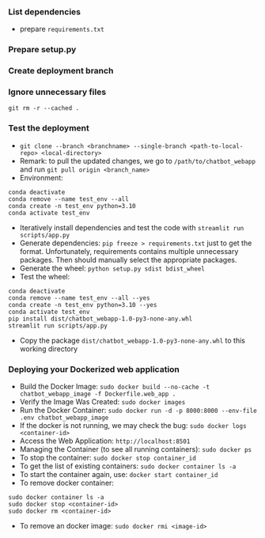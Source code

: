 ### List dependencies
+ prepare `requirements.txt`

### Prepare setup.py

### Create deployment branch

### Ignore unnecessary files
`git rm -r --cached .`

### Test the deployment
+ `git clone --branch <branchname> --single-branch <path-to-local-repo> <local-directory>`
+ Remark: to pull the updated changes, we go to `/path/to/chatbot_webapp` and run `git pull origin <branch_name>`
+ Environment:
```
conda deactivate
conda remove --name test_env --all
conda create -n test_env python=3.10
conda activate test_env
```
+ Iteratively install dependencies and test the code with `streamlit run scripts/app.py`
+ Generate dependencies: `pip freeze > requirements.txt` just to get the format. Unfortunately, requirements contains multiple unnecessary packages. Then should manually select the appropriate packages.
+ Generate the wheel: `python setup.py sdist bdist_wheel`
+ Test the wheel:
```
conda deactivate
conda remove --name test_env --all --yes
conda create -n test_env python=3.10 --yes
conda activate test_env
pip install dist/chatbot_webapp-1.0-py3-none-any.whl
streamlit run scripts/app.py
```
+ Copy the package `dist/chatbot_webapp-1.0-py3-none-any.whl` to this working directory

### Deploying your Dockerized web application
+ Build the Docker Image: `sudo docker build --no-cache -t chatbot_webapp_image -f Dockerfile.web_app .`
+ Verify the Image Was Created: `sudo docker images`
+ Run the Docker Container: `sudo docker run -d -p 8000:8000 --env-file .env chatbot_webapp_image`
+ If the docker is not running, we may check the bug: `sudo docker logs <container-id>`
+ Access the Web Application: `http://localhost:8501`
+ Managing the Container (to see all running containers): `sudo docker ps`
+ To stop the container: `sudo docker stop container_id`
+ To get the list of existing containers: `sudo docker container ls -a`
+ To start the container again, use: `docker start container_id`
+ To remove docker container:
```
sudo docker container ls -a
sudo docker stop <container-id>
sudo docker rm <container-id>
```
+ To remove an docker image: `sudo docker rmi <image-id>`